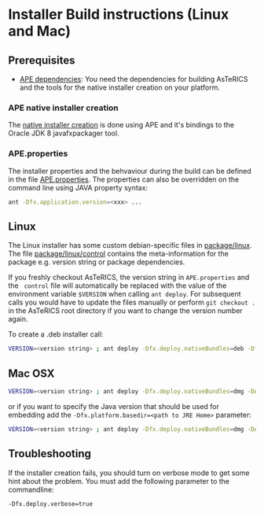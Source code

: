 # Installer Build instructions (Linux and Mac)

## Prerequisites

* [APE dependencies](../../bin/APE/#dependencies): You need the dependencies for building AsTeRICS and the tools for the native installer creation on your platform.

### APE native installer creation

The [native installer creation](../../bin/APE#build-infrastructure-and-native-installer-creation) is done using APE and it's bindings to the Oracle JDK 8 javafxpackager tool.

### APE.properties

The installer properties and the behvaviour during the build can be defined in the file [APE.properties](./APE.properties). The properties can also be overridden on the command line using JAVA property syntax:

```bash
ant -Dfx.application.version=<xxx> ...
``` 

## Linux

The Linux installer has some custom debian-specific files in [package/linux](./package/linux/). The file [package/linux/control](./package/linux/control) contains the meta-information for the package e.g. version string or package dependencies.

If you freshly checkout AsTeRICS, the version string in ```APE.properties``` and the ``` control``` file will automatically be replaced with the value of the environment variable ```$VERSION``` when calling ```ant deploy```. For subsequent calls you would have to update the files manually or perform ```git checkout .``` in the AsTeRICS root directory if you want to change the version number again.

To create a .deb installer call:

```bash
VERSION=<version string> ; ant deploy -Dfx.deploy.nativeBundles=deb -Dfx.application.version=$VERSION
```

## Mac OSX

```bash
VERSION=<version string> ; ant deploy -Dfx.deploy.nativeBundles=dmg -DAPE.embedJava=true -Dfx.application.version=$VERSION
```

or if you want to specify the Java version that should be used for embedding add the ```-Dfx.platform.basedir=<path to JRE Home>``` parameter:

```bash
VERSION=<version string> ; ant deploy -Dfx.deploy.nativeBundles=dmg -DAPE.embedJava=true -Dfx.application.version=$VERSION -Dfx.platform.basedir=<path to JRE Home> 
```

## Troubleshooting

If the installer creation fails, you should turn on verbose mode to get some hint about the problem. You must add the following parameter to the commandline:

```
-Dfx.deploy.verbose=true
```